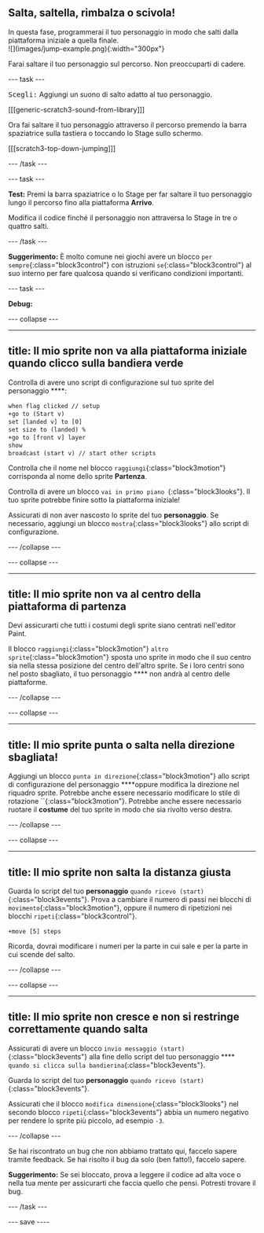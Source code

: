 ## Salta, saltella, rimbalza o scivola!

<div style="display: flex; flex-wrap: wrap">
<div style="flex-basis: 200px; flex-grow: 1; margin-right: 15px;">
In questa fase, programmerai il tuo personaggio in modo che salti dalla piattaforma iniziale a quella finale. 
</div>
<div>
![](images/jump-example.png){:width="300px"}
</div>
</div>

Farai saltare il tuo personaggio sul percorso. Non preoccuparti di cadere.

--- task ---

<kbd>Scegli:</kbd> Aggiungi un suono di salto adatto al tuo personaggio.

[[[generic-scratch3-sound-from-library]]]

Ora fai saltare il tuo personaggio attraverso il percorso premendo la barra spaziatrice <kbd></kbd> sulla tastiera o toccando lo Stage sullo schermo.

[[[scratch3-top-down-jumping]]]

--- /task ---

--- task ---

**Test:** Premi la barra spaziatrice <kbd></kbd> o lo Stage per far saltare il tuo personaggio lungo il percorso fino alla piattaforma **Arrivo**.

Modifica il codice finché il personaggio non attraversa lo Stage in tre o quattro salti.

--- /task ---

**Suggerimento:** È molto comune nei giochi avere un blocco `per sempre`{:class="block3control"} con istruzioni `se`{:class="block3control"} al suo interno per fare qualcosa quando si verificano condizioni importanti.

--- task ---

**Debug:**

--- collapse ---

---
title: Il mio sprite non va alla piattaforma iniziale quando clicco sulla bandiera verde
---

Controlla di avere uno script di configurazione sul tuo sprite del personaggio ****:


```blocks3
when flag clicked // setup
+go to (Start v)
set [landed v] to [0]
set size to (landed) %
+go to [front v] layer
show
broadcast (start v) // start other scripts
```

Controlla che il nome nel blocco `raggiungi`{:class="block3motion"} corrisponda al nome dello sprite **Partenza**.

Controlla di avere un blocco `vai in primo piano `{:class="block3looks"}. Il tuo sprite potrebbe finire sotto la piattaforma iniziale!

Assicurati di non aver nascosto lo sprite del tuo **personaggio**. Se necessario, aggiungi un blocco `mostra`{:class="block3looks"} allo script di configurazione.


--- /collapse ---

--- collapse ---

---
title: Il mio sprite non va al centro della piattaforma di partenza
---

Devi assicurarti che tutti i costumi degli sprite siano centrati nell'editor Paint.

Il blocco `raggiungi`{:class="block3motion"} `altro sprite`{:class="block3motion"} sposta uno sprite in modo che il suo centro sia nella stessa posizione del centro dell'altro sprite. Se i loro centri sono nel posto sbagliato, il tuo personaggio **** non andrà al centro delle piattaforme.

--- /collapse ---

--- collapse ---

---
title: Il mio sprite punta o salta nella direzione sbagliata!
---

Aggiungi un blocco `punta in direzione`{:class="block3motion"} allo script di configurazione del personaggio ****oppure modifica la direzione nel riquadro sprite. Potrebbe anche essere necessario modificare lo stile di rotazione ``{:class="block3motion"}. Potrebbe anche essere necessario ruotare il  **costume** del tuo sprite in modo che sia rivolto verso destra.

--- /collapse ---

--- collapse ---

---
title: Il mio sprite non salta la distanza giusta
---

Guarda lo script del tuo **personaggio** `quando ricevo (start)`{:class="block3events"}. Prova a cambiare il numero di passi nei blocchi di `movimento`{:class="block3motion"}, oppure il numero di ripetizioni nei blocchi `ripeti`{:class="block3control"}.

```blocks3
+move [5] steps
```

Ricorda, dovrai modificare i numeri per la parte in cui sale e per la parte in cui scende del salto.

--- /collapse ---

--- collapse ---

---
title: Il mio sprite non cresce e non si restringe correttamente quando salta
---

Assicurati di avere un blocco `invio messaggio (start)`{:class="block3events"} alla fine dello script del tuo personaggio **** `quando si clicca sulla bandierina`{:class="block3events"}.

Guarda lo script del tuo **personaggio** `quando ricevo (start)`{:class="block3events"}.

Assicurati che il blocco `modifica dimensione`{:class="block3looks"} nel secondo blocco `ripeti`{:class="block3events"} abbia un numero negativo per rendere lo sprite più piccolo, ad esempio `-3`.

--- /collapse ---

Se hai riscontrato un bug che non abbiamo trattato qui, faccelo sapere tramite feedback. Se hai risolto il bug da solo (ben fatto!), faccelo sapere.

**Suggerimento:** Se sei bloccato, prova a leggere il codice ad alta voce o nella tua mente per assicurarti che faccia quello che pensi. Potresti trovare il bug.

--- /task ---

--- save ----
